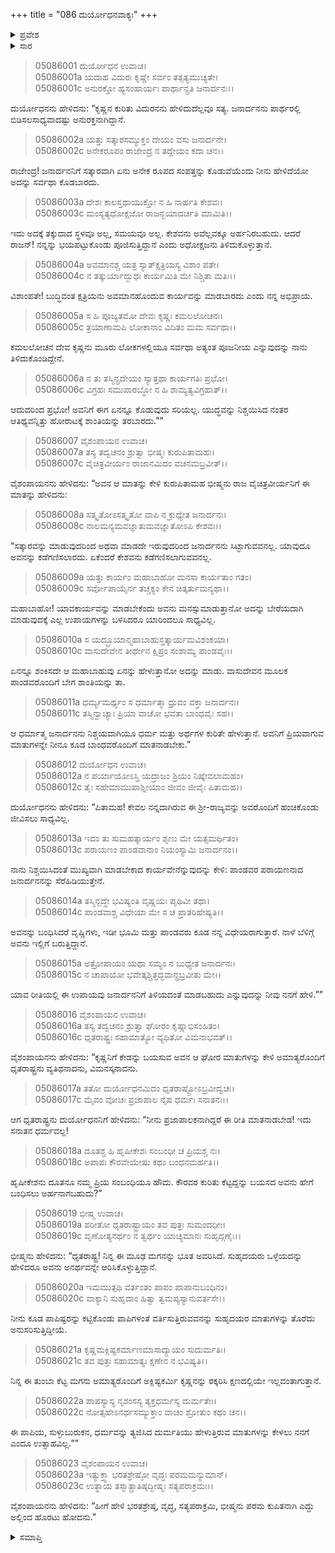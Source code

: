 +++
title = "086 ದುರ್ಯೋಧನವಾಕ್ಯಃ"
+++

<details><summary>ಪ್ರವೇಶ</summary>


।।   ಓಂ ಓಂ ನಮೋ ನಾರಾಯಣಾಯ।।   ಶ್ರೀ ವೇದವ್ಯಾಸಾಯ ನಮಃ ।।

ಶ್ರೀ ಕೃಷ್ಣದ್ವೈಪಾಯನ ವೇದವ್ಯಾಸ ವಿರಚಿತ  

**ಶ್ರೀ ಮಹಾಭಾರತ**

**ಉದ್ಯೋಗ ಪರ್ವ**

**ಭಗವದ್ಯಾನ ಪರ್ವ**

**ಅಧ್ಯಾಯ 86**

</details>


<details><summary>ಸಾರ</summary>

ಕೃಷ್ಣನಿಗೆ ಸತ್ಕಾರವಾಗಿ ಸಂಪತ್ತನ್ನು ಸರ್ವಥಾ ಕೊಟ್ಟರೆ ತನಗೆ ಹೆದರಿ ಕೊಡುತ್ತಿದ್ದಾರೆಂದು ಆತನು ತಿಳಿದುಕೊಳ್ಳುತ್ತಾನೆಂದೂ, “ಯುದ್ಧವನ್ನು ನಿಶ್ಚಯಿಸಿದ ನಂತರ ಆತಿಥ್ಯವನ್ನಿತ್ತು ಹೋರಾಟಕ್ಕೆ ಶಾಂತಿಯನ್ನು ತರಬಾರದು” ಎಂದೂ ದುರ್ಯೋಧನನು ನುಡಿದುದು (1-6). ಆಗ ಭೀಷ್ಮನು “ಕೃಷ್ಣನು ಏನನ್ನು ಹೇಳುತ್ತಾನೋ ಅದನ್ನು ಮಾಡು” ಎಂದು ಧೃತರಾಷ್ಟ್ರನಿಗೆ ಹೇಳಲು (7-11), ದುರ್ಯೋಧನನು ತಾನು ಕೃಷ್ಣನನ್ನು ಸೆರೆಹಿಡಿಯುತ್ತೇನೆ ಎನ್ನುವುದು (12-15). ಧೃತರಾಷ್ಟ್ರನು ಮಗನಿಗೆ ಹಾಗೆ ಮಾಡಬಾರದೆಂದು ಹೇಳಲು (16-18), ಭೀಷ್ಮನು ತಂದೆ-ಮಗ ಇಬ್ಬರನ್ನೂ ನಿಂದಿಸಿ ಸಭಾತ್ಯಾಗ ಮಾಡಿದುದು (18-23).

</details>


> 05086001 ದುರ್ಯೋಧನ ಉವಾಚ।  
05086001a ಯದಾಹ ವಿದುರಃ ಕೃಷ್ಣೇ ಸರ್ವಂ ತತ್ಸತ್ಯಮುಚ್ಯತೇ।  
05086001c ಅನುರಕ್ತೋ ಹ್ಯಸಂಹಾರ್ಯಃ ಪಾರ್ಥಾನ್ಪ್ರತಿ ಜನಾರ್ದನಃ।।

ದುರ್ಯೋಧನನು ಹೇಳಿದನು: “ಕೃಷ್ಣನ ಕುರಿತು ವಿದುರನನು ಹೇಳಿದುದೆಲ್ಲವೂ ಸತ್ಯ. ಜನಾರ್ದನನು ಪಾರ್ಥರಲ್ಲಿ ಬಿಡಿಸಲಸಾಧ್ಯವಾದಷ್ಟು ಅನುರಕ್ತನಾಗಿದ್ದಾನೆ.

> 05086002a ಯತ್ತು ಸತ್ಕಾರಸಮ್ಯುಕ್ತಂ ದೇಯಂ ವಸು ಜನಾರ್ದನೇ।  
05086002c ಅನೇಕರೂಪಂ ರಾಜೇಂದ್ರ ನ ತದ್ದೇಯಂ ಕದಾ ಚನ।।

ರಾಜೇಂದ್ರ! ಜನಾರ್ದನನಿಗೆ ಸತ್ಕಾರವಾಗಿ ಏನು ಅನೇಕ ರೂಪದ ಸಂಪತ್ತನ್ನು ಕೊಡುವೆಯೆಂದು ನೀನು ಹೇಳಿದೆಯೋ ಅದನ್ನು ಸರ್ವಥಾ ಕೊಡಬಾರದು.

> 05086003a ದೇಶಃ ಕಾಲಸ್ತಥಾಯುಕ್ತೋ ನ ಹಿ ನಾರ್ಹತಿ ಕೇಶವಃ।   
05086003c ಮಂಸ್ಯತ್ಯಧೋಕ್ಷಜೋ ರಾಜನ್ಭಯಾದರ್ಚತಿ ಮಾಮಿತಿ।।

ಇದು ಅದಕ್ಕೆ ತಕ್ಕುದಾದ ಸ್ಥಳವೂ ಅಲ್ಲ, ಸಮಯವೂ ಅಲ್ಲ. ಕೇಶವನು ಅವೆಲ್ಲವಕ್ಕೂ ಅರ್ಹನಿರಬಹುದು. ಆದರೆ ರಾಜನ್! ನನ್ನನ್ನು ಭಯಪಟ್ಟುಕೊಂಡು ಪೂಜಿಸುತ್ತಿದ್ದಾನೆ ಎಂದು ಅಧೋಕ್ಷಜನು ತಿಳಿದುಕೊಳ್ಳುತ್ತಾನೆ.

> 05086004a ಅವಮಾನಶ್ಚ ಯತ್ರ ಸ್ಯಾತ್ಕ್ಷತ್ರಿಯಸ್ಯ ವಿಶಾಂ ಪತೇ।  
05086004c ನ ತತ್ಕುರ್ಯಾದ್ಬುಧಃ ಕಾರ್ಯಮಿತಿ ಮೇ ನಿಶ್ಚಿತಾ ಮತಿಃ।।

ವಿಶಾಂಪತೇ! ಬುದ್ಧಿವಂತ ಕ್ಷತ್ರಿಯನು ಅವಮಾನಹೊಂದುವ ಕಾರ್ಯವನ್ನು ಮಾಡಬಾರದು ಎಂದು ನನ್ನ ಅಭಿಪ್ರಾಯ.

> 05086005a ಸ ಹಿ ಪೂಜ್ಯತಮೋ ದೇವಃ ಕೃಷ್ಣಃ ಕಮಲಲೋಚನಃ।  
05086005c ತ್ರಯಾಣಾಮಪಿ ಲೋಕಾನಾಂ ವಿದಿತಂ ಮಮ ಸರ್ವಥಾ।।

ಕಮಲಲೋಚನ ದೇವ ಕೃಷ್ಣನು ಮೂರು ಲೋಕಗಳಲ್ಲಿಯೂ ಸರ್ವಥಾ ಅತ್ಯಂತ ಪೂಜನೀಯ ಎನ್ನುವುದನ್ನು ನಾನು ತಿಳಿದುಕೊಂಡಿದ್ದೇನೆ.

> 05086006a ನ ತು ತಸ್ಮಿನ್ಪ್ರದೇಯಂ ಸ್ಯಾತ್ತಥಾ ಕಾರ್ಯಗತಿಃ ಪ್ರಭೋ।  
05086006c ವಿಗ್ರಹಃ ಸಮುಪಾರಬ್ಧೋ ನ ಹಿ ಶಾಮ್ಯತ್ಯವಿಗ್ರಹಾತ್।।

ಆದುದರಿಂದ ಪ್ರಭೋ! ಅವನಿಗೆ ಈಗ ಏನನ್ನೂ ಕೊಡುವುದು ಸರಿಯಲ್ಲ. ಯುದ್ಧವನ್ನು ನಿಶ್ಚಯಿಸಿದ ನಂತರ ಆತಿಥ್ಯವನ್ನಿತ್ತು ಹೋರಾಟಕ್ಕೆ ಶಾಂತಿಯನ್ನು ತರಬಾರದು.””

> 05086007 ವೈಶಂಪಾಯನ ಉವಾಚ।  
05086007a ತಸ್ಯ ತದ್ವಚನಂ ಶ್ರುತ್ವಾ ಭೀಷ್ಮಃ ಕುರುಪಿತಾಮಹಃ।   
05086007c ವೈಚಿತ್ರವೀರ್ಯಂ ರಾಜಾನಮಿದಂ ವಚನಮಬ್ರವೀತ್।।

ವೈಶಂಪಾಯನನು ಹೇಳಿದನು: “ಅವನ ಆ ಮಾತನ್ನು ಕೇಳಿ ಕುರುಪಿತಾಮಹ ಭೀಷ್ಮನು ರಾಜ ವೈಚಿತ್ರವೀರ್ಯನಿಗೆ ಈ ಮಾತನ್ನು ಹೇಳಿದನು:

> 05086008a ಸತ್ಕೃತೋಽಸತ್ಕೃತೋ ವಾಪಿ ನ ಕ್ರುಧ್ಯೇತ ಜನಾರ್ದನಃ।  
05086008c ನಾಲಮನ್ಯಮವಜ್ಞಾತುಮವಜ್ಞಾತೋಽಪಿ ಕೇಶವಃ।।

“ಸತ್ಕಾರವನ್ನು ಮಾಡುವುದರಿಂದ ಅಥವಾ ಮಾಡದೇ ಇರುವುದರಿಂದ ಜನಾರ್ದನನು ಸಿಟ್ಟಾಗುವವನಲ್ಲ. ಯಾವುದೂ ಅವನನ್ನು ಕಡೆಗಣಿಸಲಾರದು. ಏಕೆಂದರೆ ಕೇಶವನು ಕಡೆಗಣಿಸಲಾಗುವವನಲ್ಲ.

> 05086009a ಯತ್ತು ಕಾರ್ಯಂ ಮಹಾಬಾಹೋ ಮನಸಾ ಕಾರ್ಯತಾಂ ಗತಂ।  
05086009c ಸರ್ವೋಪಾಯೈರ್ನ ತಚ್ಚಕ್ಯಂ ಕೇನ ಚಿತ್ಕರ್ತುಮನ್ಯಥಾ।।

ಮಹಾಬಾಹೋ! ಯಾವಕಾರ್ಯವನ್ನು ಮಾಡಬೇಕೆಂದು ಅವನು ಮನಸ್ಸುಮಾಡುತ್ತಾನೋ ಅದನ್ನು ಬೇರೆಯದಾಗಿ ಮಾಡುವುದಕ್ಕೆ ಎಲ್ಲ ಉಪಾಯಗಳನ್ನು ಬಳಸಿದರೂ ಯಾರಿಂದಲೂ ಸಾಧ್ಯವಿಲ್ಲ.

> 05086010a ಸ ಯದ್ಬ್ರೂಯಾನ್ಮಹಾಬಾಹುಸ್ತತ್ಕಾರ್ಯಮವಿಶಂಕಯಾ।   
05086010c ವಾಸುದೇವೇನ ತೀರ್ಥೇನ ಕ್ಷಿಪ್ರಂ ಸಂಶಾಮ್ಯ ಪಾಂಡವೈಃ।।

ಏನನ್ನೂ ಶಂಕಿಸದೇ ಆ ಮಹಾಬಾಹುವು ಏನನ್ನು ಹೇಳುತ್ತಾನೋ ಅದನ್ನು ಮಾಡು. ವಾಸುದೇವನ ಮೂಲಕ ಪಾಂಡವರೊಂದಿಗೆ ಬೇಗ ಶಾಂತಿಯನ್ನು ತಾ.

> 05086011a ಧರ್ಮ್ಯಮರ್ಥ್ಯಂ ಸ ಧರ್ಮಾತ್ಮಾ ಧ್ರುವಂ ವಕ್ತಾ ಜನಾರ್ದನಃ।  
05086011c ತಸ್ಮಿನ್ವಾಚ್ಯಾಃ ಪ್ರಿಯಾ ವಾಚೋ ಭವತಾ ಬಾಂಧವೈಃ ಸಹ।।

ಆ ಧರ್ಮಾತ್ಮ ಜನಾರ್ದನನು ನಿಶ್ಚಯವಾಗಿಯೂ ಧರ್ಮ ಮತ್ತು ಅರ್ಥಗಳ ಕುರಿತೇ ಹೇಳುತ್ತಾನೆ. ಅವನಿಗೆ ಪ್ರಿಯವಾಗುವ ಮಾತುಗಳನ್ನೇ ನೀನೂ ಕೂಡ ಬಾಂಧವರೊಂದಿಗೆ ಮಾತನಾಡಬೇಕು.”

> 05086012 ದುರ್ಯೋಧನ ಉವಾಚ।  
05086012a ನ ಪರ್ಯಾಯೋಽಸ್ತಿ ಯದ್ರಾಜಂ ಶ್ರಿಯಂ ನಿಷ್ಕೇವಲಾಮಹಂ।  
05086012c ತೈಃ ಸಹೇಮಾಮುಪಾಶ್ನೀಯಾಂ ಜೀವಂ ಜೀವೈಃ ಪಿತಾಮಹ।।

ದುರ್ಯೋಧನನು ಹೇಳಿದನು: “ಪಿತಾಮಹ! ಕೇವಲ ನನ್ನದಾಗಿರುವ ಈ ಶ್ರೀ-ರಾಜ್ಯವನ್ನು ಅವರೊಂದಿಗೆ ಹಂಚಿಕೊಂಡು ಜೀವಿಸಲು ಸಾಧ್ಯವಿಲ್ಲ.

> 05086013a ಇದಂ ತು ಸುಮಹತ್ಕಾರ್ಯಂ ಶೃಣು ಮೇ ಯತ್ಸಮರ್ಥಿತಂ।  
05086013c ಪರಾಯಣಂ ಪಾಂಡವಾನಾಂ ನಿಯಂಸ್ಯಾಮಿ ಜನಾರ್ದನಂ।।

ನಾನು ನಿಶ್ಚಯಿಸಿದಂತೆ ಮುಖ್ಯವಾಗಿ ಮಾಡಬೇಕಾದ ಕಾರ್ಯವೇನೆನ್ನುವುದನ್ನು ಕೇಳಿ: ಪಾಂಡವರ ಪರಾಯಣನಾದ ಜನಾರ್ದನನನ್ನು ಸೆರೆಹಿಡಿಯುತ್ತೇನೆ.

> 05086014a ತಸ್ಮಿನ್ಬದ್ಧೇ ಭವಿಷ್ಯಂತಿ ವೃಷ್ಣಯಃ ಪೃಥಿವೀ ತಥಾ।  
05086014c ಪಾಂಡವಾಶ್ಚ ವಿಧೇಯಾ ಮೇ ಸ ಚ ಪ್ರಾತರಿಹೇಷ್ಯತಿ।।

ಅವನನ್ನು ಬಂಧಿಸಿದರೆ ವೃಷ್ಣಿಗಳು, ಇಡೀ ಭೂಮಿ ಮತ್ತು ಪಾಂಡವರು ಕೂಡ ನನ್ನ ವಿಧೇಯರಾಗುತ್ತಾರೆ. ನಾಳೆ ಬೆಳಿಗ್ಗೆ ಅವನು ಇಲ್ಲಿಗೆ ಬರುತ್ತಿದ್ದಾನೆ.

> 05086015a ಅತ್ರೋಪಾಯಂ ಯಥಾ ಸಮ್ಯಂ ನ ಬುಧ್ಯೇತ ಜನಾರ್ದನಃ।  
05086015c ನ ಚಾಪಾಯೋ ಭವೇತ್ಕಶ್ಚಿತ್ತದ್ಭವಾನ್ಪ್ರಬ್ರವೀತು ಮೇ।।

ಯಾವ ರೀತಿಯಲ್ಲಿ ಈ ಉಪಾಯವು ಜನಾರ್ದನನಿಗೆ ತಿಳಿಯದಂತೆ ಮಾಡಬಹುದು ಎನ್ನುವುದನ್ನು ನೀವು ನನಗೆ ಹೇಳಿ.””

> 05086016 ವೈಶಂಪಾಯನ ಉವಾಚ।  
05086016a ತಸ್ಯ ತದ್ವಚನಂ ಶ್ರುತ್ವಾ ಘೋರಂ ಕೃಷ್ಣಾಭಿಸಂಹಿತಂ।  
05086016c ಧೃತರಾಷ್ಟ್ರಃ ಸಹಾಮಾತ್ಯೋ ವ್ಯಥಿತೋ ವಿಮನಾಭವತ್।।

ವೈಶಂಪಾಯನನು ಹೇಳಿದನು: “ಕೃಷ್ಣನಿಗೆ ಕೇಡನ್ನು ಬಯಸುವ ಅವನ ಆ ಘೋರ ಮಾತುಗಳನ್ನು ಕೇಳಿ ಅಮಾತ್ಯರೊಂದಿಗೆ ಧೃತರಾಷ್ಟ್ರನು ವ್ಯತಿಥನಾದನು, ವಿಮನಸ್ಕನಾದನು.

> 05086017a ತತೋ ದುರ್ಯೋಧನಮಿದಂ ಧೃತರಾಷ್ಟ್ರೋಽಬ್ರವೀದ್ವಚಃ।  
05086017c ಮೈವಂ ವೋಚಃ ಪ್ರಜಾಪಾಲ ನೈಷ ಧರ್ಮಃ ಸನಾತನಃ।।

ಆಗ ಧೃತರಾಷ್ಟ್ರನು ದುರ್ಯೋಧನನಿಗೆ ಹೇಳಿದನು: “ನೀನು ಪ್ರಜಾಪಾಲಕನಾಗಿದ್ದರೆ ಈ ರೀತಿ ಮಾತನಾಡಬೇಡ! ಇದು ಸನಾತನ ಧರ್ಮವಲ್ಲ!

> 05086018a ದೂತಶ್ಚ ಹಿ ಹೃಷೀಕೇಶಃ ಸಂಬಂಧೀ ಚ ಪ್ರಿಯಶ್ಚ ನಃ।  
05086018c ಅಪಾಪಃ ಕೌರವೇಯೇಷು ಕಥಂ ಬಂಧನಮರ್ಹತಿ।।

ಹೃಷೀಕೇಶನು ದೂತನೂ ನಮ್ಮ ಪ್ರಿಯ ಸಂಬಂಧಿಯೂ ಹೌದು. ಕೌರವರ ಕುರಿತು ಕೆಟ್ಟದ್ದನ್ನು ಬಯಸದ ಅವನು ಹೇಗೆ ಬಂಧಿಸಲು ಅರ್ಹನಾಗಬಹುದು?”

> 05086019 ಭೀಷ್ಮ ಉವಾಚ।   
05086019a ಪರೀತೋ ಧೃತರಾಷ್ಟ್ರಾಯಂ ತವ ಪುತ್ರಃ ಸುಮಂದಧೀಃ।  
05086019c ವೃಣೋತ್ಯನರ್ಥಂ ನ ತ್ವರ್ಥಂ ಯಾಚ್ಯಮಾನಃ ಸುಹೃದ್ಗಣೈಃ।।

ಭೀಷ್ಮನು ಹೇಳಿದನು: “ಧೃತರಾಷ್ಟ್ರ! ನಿನ್ನ ಈ ಮೂಢ ಮಗನನ್ನು ಭೂತ ಅವರಿಸಿದೆ. ಸುಹೃದಯರು ಒಳ್ಳೆಯದನ್ನು ಹೇಳಿದರೂ ಅವನು ಅನರ್ಥವನ್ನೇ ಆರಿಸಿಕೊಳ್ಳುತ್ತಿದ್ದಾನೆ.

> 05086020a ಇಮಮುತ್ಪಥಿ ವರ್ತಂತಂ ಪಾಪಂ ಪಾಪಾನುಬಂಧಿನಂ।   
05086020c ವಾಕ್ಯಾನಿ ಸುಹೃದಾಂ ಹಿತ್ವಾ ತ್ವಮಪ್ಯಸ್ಯಾನುವರ್ತಸೇ।।

ನೀನು ಕೂಡ ಪಾಪಿಷ್ಟರನ್ನು ಕಟ್ಟಿಕೊಂಡು ಪಾಪಿಗಳಂತೆ ವರ್ತಿಸುತ್ತಿರುವವನನ್ನು ಸುಹೃದಯರ ಮಾತುಗಳನ್ನು ತೊರೆದು ಅನುಸರಿಸುತ್ತಿದ್ದೀಯೆ.

> 05086021a ಕೃಷ್ಣಮಕ್ಲಿಷ್ಟಕರ್ಮಾಣಮಾಸಾದ್ಯಾಯಂ ಸುದುರ್ಮತಿಃ।  
05086021c ತವ ಪುತ್ರಃ ಸಹಾಮಾತ್ಯಃ ಕ್ಷಣೇನ ನ ಭವಿಷ್ಯತಿ।।

ನಿನ್ನ ಈ ತುಂಬಾ ಕೆಟ್ಟ ಮಗನು ಅಮಾತ್ಯರೊಂದಿಗೆ ಅಕ್ಲಿಷ್ಟಕರ್ಮಿ ಕೃಷ್ಣನನ್ನು ಠಕ್ಕರಿಸಿ ಕ್ಷಣದಲ್ಲಿಯೇ ಇಲ್ಲದಂತಾಗುತ್ತಾನೆ.

> 05086022a ಪಾಪಸ್ಯಾಸ್ಯ ನೃಶಂಸಸ್ಯ ತ್ಯಕ್ತಧರ್ಮಸ್ಯ ದುರ್ಮತೇಃ।  
05086022c ನೋತ್ಸಹೇಽನರ್ಥಸಮ್ಯುಕ್ತಾಂ ವಾಚಂ ಶ್ರೋತುಂ ಕಥಂ ಚನ।।

ಈ ಪಾಪಿಯ, ಸುಳ್ಳುಬುರುಕನ, ಧರ್ಮವನ್ನು ತ್ಯಜಿಸಿದ ದುರ್ಮತಿಯು ಹೇಳುತ್ತಿರುವ ಮಾತುಗಳನ್ನು ಕೇಳಲು ನನಗೆ ಎಂದೂ ಉತ್ಸಾಹವಿಲ್ಲ.””

> 05086023 ವೈಶಂಪಾಯನ ಉವಾಚ।  
05086023a ಇತ್ಯುಕ್ತ್ವಾ ಭರತಶ್ರೇಷ್ಠೋ ವೃದ್ಧಃ ಪರಮಮನ್ಯುಮಾನ್।  
05086023c ಉತ್ಥಾಯ ತಸ್ಮಾತ್ಪ್ರಾತಿಷ್ಠದ್ಭೀಷ್ಮಃ ಸತ್ಯಪರಾಕ್ರಮಃ।।

ವೈಶಂಪಾಯನನು ಹೇಳಿದನು: “ಹೀಗೆ ಹೇಳಿ ಭರತಶ್ರೇಷ್ಠ, ವೃದ್ಧ, ಸತ್ಯಪರಾಕ್ರಮಿ, ಭೀಷ್ಮನು ಪರಮ ಕುಪಿತನಾಗಿ ಎದ್ದು ಅಲ್ಲಿಂದ ಹೊರಟು ಹೋದನು.”

<details><summary>ಸಮಾಪ್ತಿ</summary>


ಇತಿ ಶ್ರೀ ಮಹಾಭಾರತೇ ಉದ್ಯೋಗ ಪರ್ವಣಿ ಭಗವದ್ಯಾನ ಪರ್ವಣಿ ದುರ್ಯೋಧನವಾಕ್ಯೇ ಷಡಶೀತಿತಮೋಽಧ್ಯಾಯಃ।  
ಇದು ಶ್ರೀ ಮಹಾಭಾರತದಲ್ಲಿ ಉದ್ಯೋಗ ಪರ್ವದಲ್ಲಿ ಭಗವದ್ಯಾನ ಪರ್ವದಲ್ಲಿ ದುರ್ಯೋಧನವಾಕ್ಯ ಎನ್ನುವ ಎಂಭತ್ತಾರನೆಯ ಅಧ್ಯಾಯವು.

</details>

